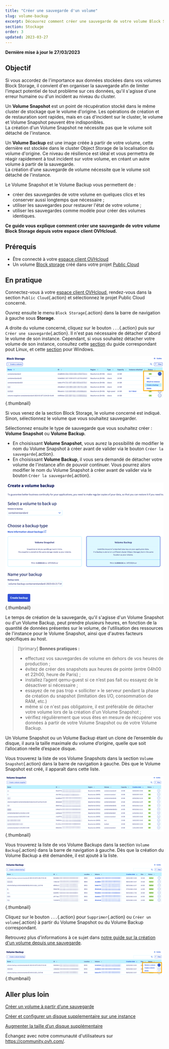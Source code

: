 ```yaml
---
title: "Créer une sauvegarde d'un volume"
slug: volume-backup
excerpt: Découvrez comment créer une sauvegarde de votre volume Block Storage depuis votre espace client
section: Stockage
order: 3
updated: 2023-03-27
---
```


**Dernière mise à jour le 27/03/2023**

## Objectif

Si vous accordez de l'importance aux données stockées dans vos volumes Block Storage, il convient d'en organiser la sauvegarde afin de limiter l'impact potentiel de tout problème sur ces données, qu'il s'agisse d'une erreur humaine ou d'un incident au niveau du cluster.

Un **Volume Snapshot** est un point de récupération stocké dans le même cluster de stockage que le volume d'origine. Les opérations de création et de restauration sont rapides, mais en cas d'incident sur le cluster, le volume et Volume Snapshot peuvent être indisponibles.<br>
La création d'un Volume Snapshot ne nécessite pas que le volume soit détaché de l'instance.

Un **Volume Backup** est une image créée à partir de votre volume, cette dernière est stockée dans le cluster Object Storage de la localisation du volume d'origine.
Ce niveau de résilience est idéal et vous permettra de réagir rapidement à tout incident sur votre volume, en créant un autre volume à partir de la sauvegarde.<br>
La création d'une sauvegarde de volume nécessite que le volume soit détaché de l'instance.

Le Volume Snapshot et le Volume Backup vous permettent de :

- créer des sauvegardes de votre volume en quelques clics et les conserver aussi longtemps que nécessaire ;
- utiliser les sauvegardes pour restaurer l'état de votre volume ;
- utiliser les sauvegardes comme modèle pour créer des volumes identiques.

**Ce guide vous explique comment créer une sauvegarde de votre volume Block Storage depuis votre espace client OVHcloud.**

## Prérequis

- Être connecté à votre [espace client OVHcloud](https://www.ovh.com/auth/?action=gotomanager&from=https://www.ovh.com/fr/&ovhSubsidiary=fr)
- Un volume [Block storage](https://docs.ovh.com/fr/public-cloud/creer-et-configurer-un-disque-supplementaire-sur-une-instance/) créé dans votre projet [Public Cloud](https://www.ovhcloud.com/fr/public-cloud/)

## En pratique

Connectez-vous à votre [espace client OVHcloud](https://www.ovh.com/auth/?action=gotomanager&from=https://www.ovh.com/fr/&ovhSubsidiary=fr), rendez-vous dans la section `Public Cloud`{.action} et sélectionnez le projet Public Cloud concerné.

Ouvrez ensuite le menu `Block Storage`{.action} dans la barre de navigation à gauche sous **Storage**.

A droite du volume concerné, cliquez sur le bouton `...`{.action} puis sur `Créer une sauvegarde`{.action}. Il n'est pas nécessaire de détacher d'abord le volume de son instance. Cependant, si vous souhaitez détacher votre volume de son instance, consultez cette [section](https://docs.ovh.com/fr/public-cloud/creer-et-configurer-un-disque-supplementaire-sur-une-instance/#sous-linux) du guide correspondant pout Linux, et cette [section](https://docs.ovh.com/fr/public-cloud/creer-et-configurer-un-disque-supplementaire-sur-une-instance/#sous-windows) pour Windows.

![Volume Backup - création](images/volumebackup01.png){.thumbnail}

Si vous venez de la section Block Storage, le volume concerné est indiqué. Sinon, sélectionnez le volume que vous souhaitez sauvegarder.

Sélectionnez ensuite le type de sauvegarde que vous souhaitez créer : **Volume Snapshot** ou **Volume Backup**.

- En choisissant **Volume Snapshot**, vous aurez la possibilité de modifier le nom du Volume Snapshot à créer avant de valider via le bouton `Créer la sauvegarde`{.action}.
- En choisissant **Volume Backup**, il vous sera demandé de détacher votre volume de l'instance afin de pouvoir continuer. Vous pourrez alors modifier le nom du Volume Snapshot à créer avant de valider via le bouton `Créer la sauvegarde`{.action}.

![Volume Backup ou Snapshot - création](images/volumebackup02.png){.thumbnail}

Le temps de création de la sauvegarde, qu'il s'agisse d'un Volume Snapshot ou d'un Volume Backup, peut prendre plusieurs heures, en fonction de la quantité de données présentes sur le volume, de l'utilisation des ressources de l'instance pour le Volume Snapshot, ainsi que d'autres facteurs spécifiques au host.

> [!primary]
> **Bonnes pratiques :**
>
> - effectuez vos sauvegardes de volume en dehors de vos heures de production ;
> - évitez de créer des snapshots aux heures de pointe (entre 04h00 et 22h00, heure de Paris) ;
> - installez l’agent qemu-guest si ce n’est pas fait ou essayez de le désactiver si nécessaire ;
> - essayez de ne pas trop « solliciter » le serveur pendant la phase de création du snapshot (limitation des I/O, consommation de RAM, etc.)
> - même si ce n'est pas obligatoire, il est préférable de détacher votre volume lors de la création d'un Volume Snapshot ;
> - vérifiez régulièrement que vous êtes en mesure de récupérer vos données à partir de votre Volume Snapshot ou de votre Volume Backup.
>

Un Volume Snapshot ou un Volume Backup étant un clone de l’ensemble du disque, il aura la taille maximale du volume d’origine, quelle que soit l’allocation réelle d’espace disque.

Vous trouverez la liste de vos Volume Snapshots dans la section `Volume Snapshot`{.action} dans la barre de navigation à gauche.
Dès que le Volume Snapshot est créé, il apparaît dans cette liste.

![Volume Snapshot - liste](images/volumebackup03.png){.thumbnail}

Vous trouverez la liste de vos Volume Backups dans la section `Volume Backup`{.action} dans la barre de navigation à gauche.
Dès que la création du Volume Backup a été demandée, il est ajouté à la liste.

![Volume Backup - liste](images/volumebackup04.png){.thumbnail}

Cliquez sur le bouton `...`{.action} pour `Supprimer`{.action} ou `Créer un volume`{.action} à partir du Volume Snapshot ou du Volume Backup correspondant.

Retrouvez plus d’informations à ce sujet dans [notre guide sur la création d'un volume depuis une sauvegarde](https://docs.ovh.com/fr/public-cloud/creer-volume-depuis-sauvegarde/).

![Créer un volume depuis un backup](images/volumebackup05.png){.thumbnail}

## Aller plus loin

[Créer un volume à partir d’une sauvegarde](https://docs.ovh.com/fr/public-cloud/creer-volume-depuis-sauvegarde/)

[Créer et configurer un disque supplementaire sur une instance](https://docs.ovh.com/fr/public-cloud/creer-et-configurer-un-disque-supplementaire-sur-une-instance/)

[Augmenter la taille d’un disque supplémentaire](https://docs.ovh.com/fr/public-cloud/augmenter-la-taille-dun-disque-supplementaire/)

Échangez avec notre communauté d'utilisateurs sur <https://community.ovh.com/>.
